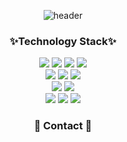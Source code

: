 
<!--
**smj0324/smj0324** is a ✨ _special_ ✨ repository because its `README.md` (this file) appears on your GitHub profile.

Here are some ideas to get you started:
<div align="center">
<img src="https://img.shields.io/badge/Arduino-00979D?style=flat-square&logo=Arduino&logoColor=white"/> 
<img src="https://img.shields.io/badge/Raspberry Pi-A22846?style=flat-square&logo=Raspberry Pi&logoColor=white"/> 
</div>
- 🔭 I’m currently working on ...
- 🌱 I’m currently learning ...
- 👯 I’m looking to collaborate on ...
- 🤔 I’m looking for help with ...
- 💬 Ask me about ...
- 📫 How to reach me: ...
- 😄 Pronouns: ...
- ⚡ Fun fact: ...
-->
<div align="center">
  
![header](https://capsule-render.vercel.app/api?height=250&type=waving&color=auto&text=Hello&fontSize=70&animation=fadeIn&fontAlignY=40&desc=minju's%20GitHub😄&descSize=20&fontColor=FFFFFF)
</div> 

<div align="center">
  
### ✨Technology Stack✨

</div>

<div align="center">
<img src="https://img.shields.io/badge/Python-3776AB?style=plastic-square&logo=Python&logoColor=white"/>
<img src="https://img.shields.io/badge/C++-00599C?style=plastic-square&logo=C%2B%2B&logoColor=white"/>
<img src="https://img.shields.io/badge/C Sharp-239120?style=plastic-square&logo=C Sharp&logoColor=white"/>
<img src="https://img.shields.io/badge/Java-1B365D?style=plastic-square&logo=Java&logoColor=white"/>
</div>

<div align="center">
<img src="https://img.shields.io/badge/TensorFlow-FF6F00?style=plastic-square&logo=TensorFlow&logoColor=white"/>
<img src="https://img.shields.io/badge/YOLO-00FFFF?style=plastic-square&logo=YOLO&logoColor=111111"/>
<img src="https://img.shields.io/badge/PyTorch-EE4C2C?style=plastic-square&logo=PyTorch&logoColor=white"/>
</div>
<div align="center">
<img src="https://img.shields.io/badge/Visual Studio Code-007ACC?style=plastic-square&logo=Visual Studio Code&logoColor=white"/>
<img src="https://img.shields.io/badge/Android Studio-3DDC84?style=plastic-square&logo=Android&logoColor=white"/>
</div>
<div align="center">
<img src="https://img.shields.io/badge/firebase-FFCA28?style=plastic-square&logo=firebase&logoColor=white"/>
<img src="https://img.shields.io/badge/Amazon AWS-232F3E?style=plastic-square&logo=Amazon AWS&logoColor=white"/>
<img src="https://img.shields.io/badge/GitHub-181717?style=plastic-square&logo=GitHub&logoColor=white"/>
</div>

<div align="center">
  
### 💬 Contact 💬

</div>
</div>

